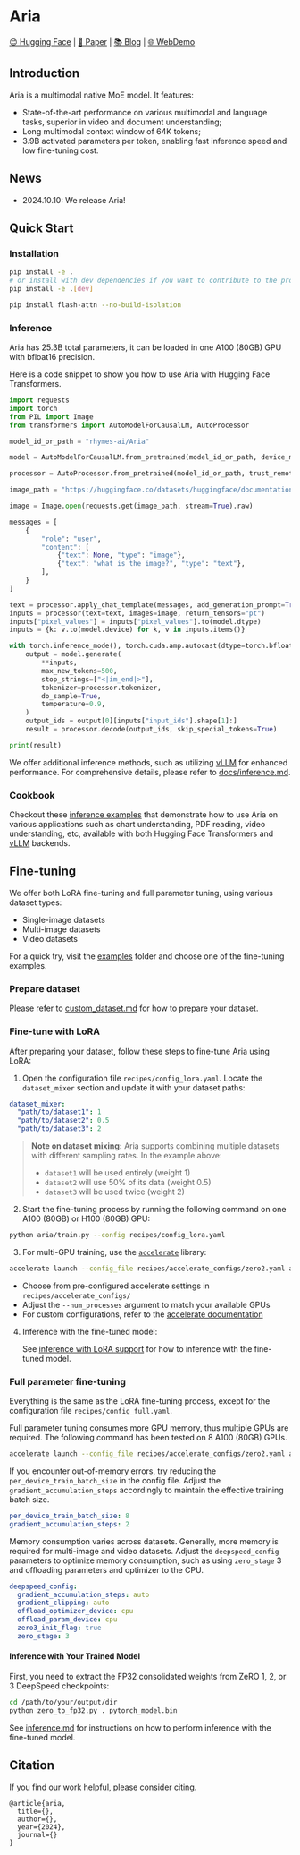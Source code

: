 # Aria

[😊 Hugging Face](https://huggingface.co/rhymes-ai/Aria) | 
[📄 Paper](#) | 
[📚 Blog](https://www.rhymes.ai/blog-details/aria-first-open-multimodal-native-moe-model) | 
[🌐 WebDemo](https://www.rhymes.ai/) 


## Introduction
Aria is a multimodal native MoE model. It features:
- State-of-the-art performance on various multimodal and language tasks, superior in video and document understanding;
- Long multimodal context window of 64K tokens;
- 3.9B activated parameters per token, enabling fast inference speed and low fine-tuning cost.
  

## News
- 2024.10.10: We release Aria!

## Quick Start

### Installation

```bash
pip install -e .
# or install with dev dependencies if you want to contribute to the project
pip install -e .[dev] 

pip install flash-attn --no-build-isolation
```

### Inference

Aria has 25.3B total parameters, it can be loaded in one A100 (80GB) GPU with bfloat16 precision.

Here is a code snippet to show you how to use Aria with Hugging Face Transformers.

```python
import requests
import torch
from PIL import Image
from transformers import AutoModelForCausalLM, AutoProcessor

model_id_or_path = "rhymes-ai/Aria"

model = AutoModelForCausalLM.from_pretrained(model_id_or_path, device_map="auto", torch_dtype=torch.bfloat16, trust_remote_code=True)

processor = AutoProcessor.from_pretrained(model_id_or_path, trust_remote_code=True)

image_path = "https://huggingface.co/datasets/huggingface/documentation-images/resolve/main/diffusers/cat.png"

image = Image.open(requests.get(image_path, stream=True).raw)

messages = [
    {
        "role": "user",
        "content": [
            {"text": None, "type": "image"},
            {"text": "what is the image?", "type": "text"},
        ],
    }
]

text = processor.apply_chat_template(messages, add_generation_prompt=True)
inputs = processor(text=text, images=image, return_tensors="pt")
inputs["pixel_values"] = inputs["pixel_values"].to(model.dtype)
inputs = {k: v.to(model.device) for k, v in inputs.items()}

with torch.inference_mode(), torch.cuda.amp.autocast(dtype=torch.bfloat16):
    output = model.generate(
        **inputs,
        max_new_tokens=500,
        stop_strings=["<|im_end|>"],
        tokenizer=processor.tokenizer,
        do_sample=True,
        temperature=0.9,
    )
    output_ids = output[0][inputs["input_ids"].shape[1]:]
    result = processor.decode(output_ids, skip_special_tokens=True)

print(result)
```

We offer additional inference methods, such as utilizing [vLLM](https://github.com/vllm-project/vllm) for enhanced performance. For comprehensive details, please refer to [docs/inference.md](docs/inference.md).

### Cookbook
Checkout these [inference examples](https://github.com/rhymes-ai/Aria/tree/main/inference/notebooks) that demonstrate how to use Aria on various applications such as chart understanding, PDF reading, video understanding, etc, available with both Hugging Face Transformers and [vLLM](https://github.com/vllm-project/vllm) backends.

## Fine-tuning

We offer both LoRA fine-tuning and full parameter tuning, using various dataset types:
- Single-image datasets
- Multi-image datasets
- Video datasets

For a quick try, visit the [examples](./examples) folder and choose one of the fine-tuning examples.

### Prepare dataset
Please refer to [custom_dataset.md](docs/custom_dataset.md) for how to prepare your dataset.

### Fine-tune with LoRA

After preparing your dataset, follow these steps to fine-tune Aria using LoRA:

1. Open the configuration file `recipes/config_lora.yaml`. Locate the `dataset_mixer` section and update it with your dataset paths:

```yaml
dataset_mixer:
  "path/to/dataset1": 1
  "path/to/dataset2": 0.5
  "path/to/dataset3": 2
```

> **Note on dataset mixing:** Aria supports combining multiple datasets with different sampling rates. In the example above:
> - `dataset1` will be used entirely (weight 1)
> - `dataset2` will use 50% of its data (weight 0.5)
> - `dataset3` will be used twice (weight 2)

2. Start the fine-tuning process by running the following command on one A100 (80GB) or H100 (80GB) GPU:

```bash
python aria/train.py --config recipes/config_lora.yaml
```

3. For multi-GPU training, use the [`accelerate`](https://huggingface.co/docs/accelerate/index) library:

```bash
accelerate launch --config_file recipes/accelerate_configs/zero2.yaml aria/train.py --config recipes/config_lora.yaml --num_processes [number_of_gpus]
```

   - Choose from pre-configured accelerate settings in `recipes/accelerate_configs/`
   - Adjust the `--num_processes` argument to match your available GPUs
   - For custom configurations, refer to the [accelerate documentation](https://huggingface.co/docs/accelerate/usage_guides/deepspeed)
  
4. Inference with the fine-tuned model:

   See [inference with LoRA support](docs/inference.md#2-inference-with-lora-support) for how to inference with the fine-tuned model.

### Full parameter fine-tuning

Everything is the same as the LoRA fine-tuning process, except for the configuration file `recipes/config_full.yaml`.

Full parameter tuning consumes more GPU memory, thus multiple GPUs are required. The following command has been tested on 8 A100 (80GB) GPUs.

```bash
accelerate launch --config_file recipes/accelerate_configs/zero2.yaml aria/train.py --config recipes/config_full.yaml
```

If you encounter out-of-memory errors, try reducing the `per_device_train_batch_size` in the config file. Adjust the `gradient_accumulation_steps` accordingly to maintain the effective training batch size.

```yaml
per_device_train_batch_size: 8
gradient_accumulation_steps: 2
```

Memory consumption varies across datasets. Generally, more memory is required for multi-image and video datasets. Adjust the `deepspeed_config` parameters to optimize memory consumption, such as using `zero_stage` 3 and offloading parameters and optimizer to the CPU.

```yaml
deepspeed_config:
  gradient_accumulation_steps: auto
  gradient_clipping: auto
  offload_optimizer_device: cpu
  offload_param_device: cpu
  zero3_init_flag: true
  zero_stage: 3
```

#### Inference with Your Trained Model

First, you need to extract the FP32 consolidated weights from ZeRO 1, 2, or 3 DeepSpeed checkpoints:
```bash
cd /path/to/your/output/dir
python zero_to_fp32.py . pytorch_model.bin
```

See [inference.md](docs/inference.md) for instructions on how to perform inference with the fine-tuned model.

## Citation
If you find our work helpful, please consider citing.
```
@article{aria,
  title={},
  author={},
  year={2024},
  journal={}
}
```


